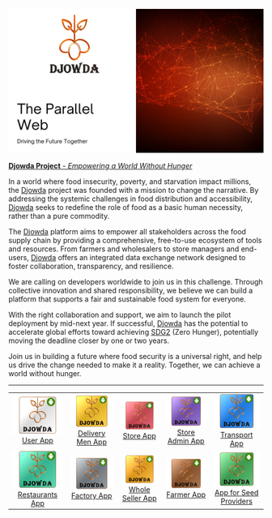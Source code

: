 <!-- Banner Image -->
[![Djowda Project](./Asset/Djowda_Project.png)](https://github.com/Moses-Code-Dev/Djowda-Platform)  

<!-- Project Description -->
[**Djowda Project** - *Empowering a World Without Hunger*](https://github.com/Moses-Code-Dev/Djowda-Platform)  



In a world where food insecurity, poverty, and starvation impact millions, the [Djowda](https://github.com/Moses-Code-Dev/Djowda-Platform) project was founded with a mission to change the narrative. By addressing the systemic challenges in food distribution and accessibility, [Djowda](https://github.com/Moses-Code-Dev/Djowda-Platform) seeks to redefine the role of food as a basic human necessity, rather than a pure commodity.

The [Djowda](https://github.com/Moses-Code-Dev/Djowda-Platform) platform aims to empower all stakeholders across the food supply chain by providing a comprehensive, free-to-use ecosystem of tools and resources. From farmers and wholesalers to store managers and end-users, [Djowda](https://github.com/Moses-Code-Dev/Djowda-Platform) offers an integrated data exchange network designed to foster collaboration, transparency, and resilience.

We are calling on developers worldwide to join us in this challenge. Through collective innovation and shared responsibility, we believe we can build a platform that supports a fair and sustainable food system for everyone.

With the right collaboration and support, we aim to launch the pilot deployment by mid-next year. If successful, [Djowda](https://github.com/Moses-Code-Dev/Djowda-Platform) has the potential to accelerate global efforts toward achieving [SDG2](https://www.un.org/sustainabledevelopment/hunger/) (Zero Hunger), potentially moving the deadline closer by one or two years.

Join us in building a future where food security is a universal right, and help us drive the change needed to make it a reality. Together, we can achieve a world without hunger.

---

<!-- Grid of Apps -->
<table>
  <tr>
    <td align="center">
      <a href="https://github.com/Moses-Code-Dev/Djowda-UserApp">
        <img src="./Asset/User_App2.png" alt="User App" width="150"/>
      </a>
      <br><a href="https://github.com/Moses-Code-Dev/Djowda-UserApp">User App</a>
    </td>
    <td align="center">
      <a href="https://github.com/Moses-Code-Dev/Djowda-DeliveryApp">
        <img src="./Asset/Delivery_Men_App2.png" alt="Delivery Men App" width="150"/>
      </a>
      <br><a href="https://github.com/Moses-Code-Dev/Djowda-DeliveryApp">Delivery Men App</a>
    </td>
    <td align="center">
      <a href="https://github.com/Moses-Code-Dev/Djowda-StoreApp">
        <img src="./Asset/Store_App2.png" alt="Store App" width="150"/>
      </a>
      <br><a href="https://github.com/Moses-Code-Dev/Djowda-StoreApp">Store App</a>
    </td>
    <td align="center">
      <a href="https://github.com/Moses-Code-Dev/Djowda-AdminApp">
        <img src="./Asset/Store_Admin_App2.png" alt="Store Admin App" width="150"/>
      </a>
      <br><a href="https://github.com/Moses-Code-Dev/Djowda-AdminApp">Store Admin App</a>
    </td>
    <td align="center">
      <a href="https://github.com/Moses-Code-Dev/Djowda-TransportApp">
        <img src="./Asset/Transport_App2.png" alt="Transport App" width="150"/>
      </a>
      <br><a href="https://github.com/Moses-Code-Dev/Djowda-TransportApp">Transport App</a>
    </td>
  </tr>
  <tr>
    <td align="center">
      <a href="https://github.com/Moses-Code-Dev/Djowda-RestaurantsApp">
        <img src="./Asset/Restaurants_App2.png" alt="Restaurants App" width="150"/>
      </a>
      <br><a href="https://github.com/Moses-Code-Dev/Djowda-RestaurantsApp">Restaurants App</a>
    </td>
    <td align="center">
      <a href="https://github.com/Moses-Code-Dev/Djowda-FactoryApp">
        <img src="./Asset/Factory_App2.png" alt="Factory App" width="150"/>
      </a>
      <br><a href="https://github.com/Moses-Code-Dev/Djowda-FactoryApp">Factory App</a>
    </td>
    <td align="center">
      <a href="https://github.com/Moses-Code-Dev/Djowda-WholesalerApp">
        <img src="./Asset/Whole_Seller_App2.png" alt="Whole Seller App" width="150"/>
      </a>
      <br><a href="https://github.com/Moses-Code-Dev/Djowda-WholesalerApp">Whole Seller App</a>
    </td>
    <td align="center">
      <a href="https://github.com/Moses-Code-Dev/Djowda-FarmerApp">
        <img src="./Asset/Farmer_App2.png" alt="Farmer App" width="150"/>
      </a>
      <br><a href="https://github.com/Moses-Code-Dev/Djowda-FarmerApp">Farmer App</a>
    </td>
    <td align="center">
      <a href="https://github.com/Moses-Code-Dev/Djowda-SeedProviderApp">
        <img src="./Asset/App_for_Seed_Providers2.png" alt="App for Seed Providers" width="150"/>
      </a>
      <br><a href="https://github.com/Moses-Code-Dev/Djowda-SeedProviderApp">App for Seed Providers</a>
    </td>
  </tr>
</table>
